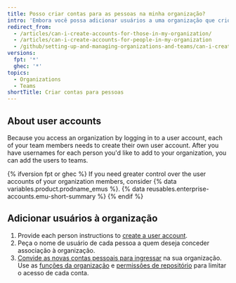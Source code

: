 ```yaml
---
title: Posso criar contas para as pessoas na minha organização?
intro: 'Embora você possa adicionar usuários a uma organização que criou, não é possível criar contas de usuário pessoais em nome de outra pessoa.'
redirect_from:
  - /articles/can-i-create-accounts-for-those-in-my-organization/
  - /articles/can-i-create-accounts-for-people-in-my-organization
  - /github/setting-up-and-managing-organizations-and-teams/can-i-create-accounts-for-people-in-my-organization
versions:
  fpt: '*'
  ghec: '*'
topics:
  - Organizations
  - Teams
shortTitle: Criar contas para pessoas
---
```


## About user accounts

Because you access an organization by logging in to a user account, each of your team members needs to create their own user account. After you have usernames for each person you'd like to add to your organization, you can add the users to teams.

{% ifversion fpt or ghec %}
If you need greater control over the user accounts of your organization members, consider {% data variables.product.prodname_emus %}. {% data reusables.enterprise-accounts.emu-short-summary %}
{% endif %}

## Adicionar usuários à organização

1. Provide each person instructions to [create a user account](/articles/signing-up-for-a-new-github-account).
2. Peça o nome de usuário de cada pessoa a quem deseja conceder associação à organização.
3. [Convide as novas contas pessoais para ingressar](/articles/inviting-users-to-join-your-organization) na sua organização. Use as [funções da organização](/articles/permission-levels-for-an-organization) e [permissões de repositório](/articles/repository-permission-levels-for-an-organization) para limitar o acesso de cada conta.
